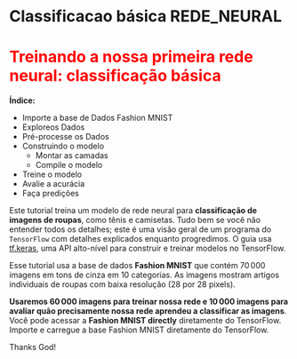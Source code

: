 # Classificacao básica REDE_NEURAL

# <font color='red'>Treinando a nossa primeira rede neural: classificação básica</font>

**Índice:**
* Importe a base de Dados Fashion MNIST
* Exploreos Dados
* Pré-processe os Dados
* Construindo o modelo
  * Montar as camadas
  * Compile o modelo
* Treine o modelo
* Avalie a acurácia
* Faça predições


Este tutorial treina um modelo de rede neural para **classificação de imagens de roupas**, como tênis e camisetas. Tudo bem se você não entender todos os detalhes; 
este é uma visão geral de um programa do ``TensorFlow`` com detalhes explicados enquanto progredimos.
O guia usa [tf.keras](https://www.tensorflow.org/guide/keras?hl=pt_br), uma API alto-nível para construir e treinar modelos no TensorFlow.

Esse tutorial usa a base de dados **Fashion MNIST** que contém $70\,000$ imagens em tons de cinza em $10$ categorias. As imagens mostram artigos individuais de 
roupas com baixa resolução ($28$ por $28$ pixels).

**Usaremos $60\,000$ imagens para treinar nossa rede e $10\,000$ imagens para avaliar quão precisamente nossa rede aprendeu a classificar as imagens**. 
Você pode acessar a **Fashion MNIST directly** diretamente do TensorFlow. Importe e carregue a base Fashion MNIST diretamente do TensorFlow.


Thanks God!

